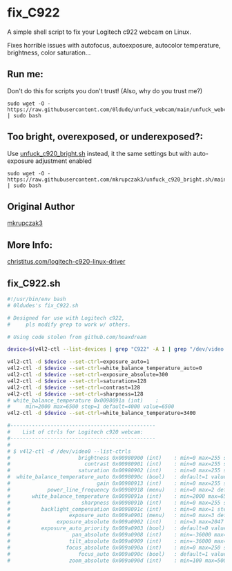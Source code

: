 # fix_C922
A simple shell script to fix your Logitech c922 webcam on Linux.

Fixes horrible issues with autofocus, autoexposure, autocolor temperature, brightness, color saturation...

## Run me:
Don't do this for scripts you don't trust! (Also, why do you trust me?)


    sudo wget -O - https://raw.githubusercontent.com/0ldude/unfuck_webcam/main/unfuck_webcam.sh | sudo bash

## Too bright, overexposed, or underexposed?:
Use [unfuck_c920_bright.sh](https://github.com/mkrupczak3/unfuck_c920_bright.sh/blob/main/unfuck_c920_bright.sh) instead, it the same settings but with auto-exposure adjustment enabled

    sudo wget -O - https://raw.githubusercontent.com/mkrupczak3/unfuck_c920_bright.sh/main/unfuck_c920_bright.sh | sudo bash

## Original Author
[mkrupczak3](https://github.com/mkrupczak3)
## More Info:
[christitus.com/logitech-c920-linux-driver](https://christitus.com/logitech-c920-linux-driver/)

## fix_C922.sh

```bash
#!/usr/bin/env bash
# 0ldudes's fix_C922.sh

# Designed for use with Logitech c922,
#     pls modify grep to work w/ others.

# Using code stolen from github.com/hoaxdream

device=$(v4l2-ctl --list-devices | grep "C922" -A 1 | grep "/dev/video." -o)

v4l2-ctl -d $device --set-ctrl=exposure_auto=1
v4l2-ctl -d $device --set-ctrl=white_balance_temperature_auto=0
v4l2-ctl -d $device --set-ctrl=exposure_absolute=300
v4l2-ctl -d $device --set-ctrl=saturation=128
v4l2-ctl -d $device --set-ctrl=contrast=128
v4l2-ctl -d $device --set-ctrl=sharpness=128
# white_balance_temperature 0x0098091a (int)    :
#     min=2000 max=6500 step=1 default=4000 value=6500
v4l2-ctl -d $device --set-ctrl=white_balance_temperature=3400

#-----------------------------------------------
#    List of ctrls for Logitech c920 webcam:
#-----------------------------------------------
#
# $ v4l2-ctl -d /dev/video0 --list-ctrls
#                      brightness 0x00980900 (int)    : min=0 max=255 step=1 default=128 value=128
#                        contrast 0x00980901 (int)    : min=0 max=255 step=1 default=128 value=128
#                      saturation 0x00980902 (int)    : min=0 max=255 step=1 default=128 value=128
#  white_balance_temperature_auto 0x0098090c (bool)   : default=1 value=0
#                            gain 0x00980913 (int)    : min=0 max=255 step=1 default=0 value=226
#            power_line_frequency 0x00980918 (menu)   : min=0 max=2 default=2 value=2
#       white_balance_temperature 0x0098091a (int)    : min=2000 max=6500 step=1 default=4000 value=3400
#                       sharpness 0x0098091b (int)    : min=0 max=255 step=1 default=128 value=128
#          backlight_compensation 0x0098091c (int)    : min=0 max=1 step=1 default=0 value=0
#                   exposure_auto 0x009a0901 (menu)   : min=0 max=3 default=3 value=1
#               exposure_absolute 0x009a0902 (int)    : min=3 max=2047 step=1 default=250 value=312
#          exposure_auto_priority 0x009a0903 (bool)   : default=0 value=1
#                    pan_absolute 0x009a0908 (int)    : min=-36000 max=36000 step=3600 default=0 value=0
#                   tilt_absolute 0x009a0909 (int)    : min=-36000 max=36000 step=3600 default=0 value=0
#                  focus_absolute 0x009a090a (int)    : min=0 max=250 step=5 default=0 value=35
#                      focus_auto 0x009a090c (bool)   : default=1 value=0
#                   zoom_absolute 0x009a090d (int)    : min=100 max=500 step=1 default=100 value=100
```
